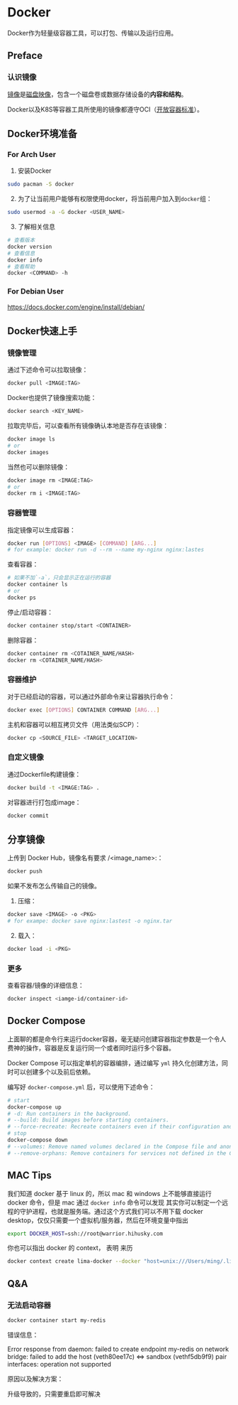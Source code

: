 # Docker

Docker作为轻量级容器工具，可以打包、传输以及运行应用。

## Preface

### 认识镜像

[镜像](https://zh.wikipedia.org/wiki/ISO%E6%98%A0%E5%83%8F)是[磁盘映像](https://zh.wikipedia.org/wiki/%E7%A3%81%E7%9B%98%E6%98%A0%E5%83%8F)，包含一个磁盘卷或数据存储设备的**内容和结构**。

Docker以及K8S等容器工具所使用的镜像都遵守OCI（[开放容器标准](https://opencontainers.org/)）。

## Docker环境准备

### For Arch User

1. 安装Docker

```sh
sudo pacman -S docker
```

2. 为了让当前用户能够有权限使用docker，将当前用户加入到`docker`组：

```sh
sudo usermod -a -G docker <USER_NAME>
```

3. 了解相关信息

```sh
# 查看版本
docker version
# 查看信息
docker info
# 查看帮助
docker <COMMAND> -h
```

### For Debian User

https://docs.docker.com/engine/install/debian/

## Docker快速上手

### 镜像管理

通过下述命令可以拉取镜像：

```sh
docker pull <IMAGE:TAG>
```

Docker也提供了镜像搜索功能：

```sh
docker search <KEY_NAME>
```

拉取完毕后，可以查看所有镜像确认本地是否存在该镜像：

```sh
docker image ls
# or
docker images
```

当然也可以删除镜像：

```sh
docker image rm <IMAGE:TAG>
# or
docker rm i <IMAGE:TAG>
```

### 容器管理

指定镜像可以生成容器：

```sh
docker run [OPTIONS] <IMAGE> [COMMAND] [ARG...]
# for example: docker run -d --rm --name my-nginx nginx:lastes
```

查看容器：

```sh
# 如果不加`-a`，只会显示正在运行的容器
docker container ls
# or
docker ps
```



停止/启动容器：

```sh
docker container stop/start <CONTAINER>
```

删除容器：

```sh
docker container rm <COTAINER_NAME/HASH>
docker rm <COTAINER_NAME/HASH>
```

### 容器维护

对于已经启动的容器，可以通过外部命令来让容器执行命令：

```sh
docker exec [OPTIONS] CONTAINER COMMAND [ARG...]
```

主机和容器可以相互拷贝文件（用法类似SCP）：

```sh
docker cp <SOURCE_FILE> <TARGET_LOCATION>
```

### 自定义镜像

通过Dockerfile构建镜像：

```sh
docker build -t <IMAGE:TAG> .
```

对容器进行打包成image：

```sh
docker commit
```

## 分享镜像

上传到 Docker Hub，镜像名有要求 <username>/<image_name>:<tag>：

```sh
docker push
```

如果不发布怎么传输自己的镜像。

1. 压缩：

```sh
docker save <IMAGE> -o <PKG>
# for exampe: docker save nginx:lastest -o nginx.tar
```

2. 载入：

```sh
docker load -i <PKG> 
```

### 更多

查看容器/镜像的详细信息：

```sh
docker inspect <iamge-id/container-id>
```

## Docker Compose

上面聊的都是命令行来运行docker容器，毫无疑问创建容器指定参数是一个令人费神的操作，容器是反复运行同一个或者同时运行多个容器。

Docker Compose 可以指定单机的容器编排，通过编写 `yml` 持久化创建方法，同时可以创建多个以及前后依赖。

编写好 `docker-compose.yml` 后，可以使用下述命令：

```sh
# start
docker-compose up 
# -d: Run containers in the background.
# --build: Build images before starting containers.
# --force-recreate: Recreate containers even if their configuration and image haven't changed.
# stop
docker-compose down
# --volumes: Remove named volumes declared in the Compose file and anonymous volumes attached to containers.
# --remove-orphans: Remove containers for services not defined in the Compose file.
```

## MAC Tips

我们知道 docker 基于 linux 的，所以 mac 和 windows 上不能够直接运行 docker 命令，但是 mac 通过 `docker info` 命令可以发现 其实你可以制定一个远程的守护进程，也就是服务端。通过这个方式我们可以不用下载 docker desktop，仅仅只需要一个虚拟机/服务器，然后在环境变量中指出

```sh
export DOCKER_HOST=ssh://root@warrior.hihusky.com
```

你也可以指出 docker 的 context， 表明 来历

```sh
docker context create lima-docker --docker "host=unix:///Users/ming/.lima/docker/sock/docker.sock"
```


## Q&A

### 无法启动容器

```sh
docker container start my-redis
```

错误信息：

Error response from daemon: failed to create endpoint my-redis on network bridge: failed to add the host (veth80ee17c) <=> sandbox (vethf5db9f9) pair interfaces: operation not supported

原因以及解决方案：

升级导致的，只需要重启即可解决